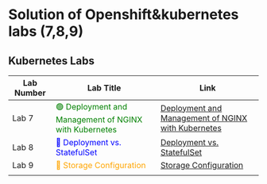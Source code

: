 # Solution of Openshift&kubernetes labs (7,8,9)


## Kubernetes Labs

| Lab Number | Lab Title                                                                                                      | Link                                                                                   |
|------------|----------------------------------------------------------------------------------------------------------------|----------------------------------------------------------------------------------------|
| Lab 7      | <span style="color: green;">🟢 Deployment and Management of NGINX with Kubernetes</span>                       | [Deployment and Management of NGINX with Kubernetes](https://github.com/gAhmedg/ivolve-traning/tree/main/openshift/lab7) |
| Lab 8      | <span style="color: blue;">🔄 Deployment vs. StatefulSet</span>                                                | [Deployment vs. StatefulSet](https://github.com/gAhmedg/ivolve-traning/tree/main/openshift/lab8)                         |
| Lab 9      | <span style="color: orange;">💾 Storage Configuration</span>                                                   | [Storage Configuration](https://github.com/gAhmedg/ivolve-traning/tree/main/openshift/lab9)                               |
                           |


